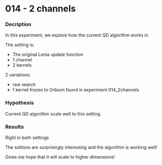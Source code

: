 # 014 - 2 channels

### Decription
In this experiment, we explore how the current QD algorithm works in 

The setting is:
- The original Lenia update function
- 1 channel
- 2 kernels

2 variations:
- raw search
- 1 kernel frozen to Orbium found in experiment 014_2channels

### Hypothesis
Current QD algorithm scale well to this setting.

### Results
Right in both settings

The solitons are surprisingly interesting and the algorithm is working well!

Gives me hope that it will scale to higher dimensions!